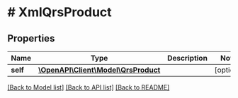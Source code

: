 # # XmlQrsProduct

## Properties

Name | Type | Description | Notes
------------ | ------------- | ------------- | -------------
**self** | [**\OpenAPI\Client\Model\QrsProduct**](QrsProduct.md) |  | [optional]

[[Back to Model list]](../../README.md#models) [[Back to API list]](../../README.md#endpoints) [[Back to README]](../../README.md)
